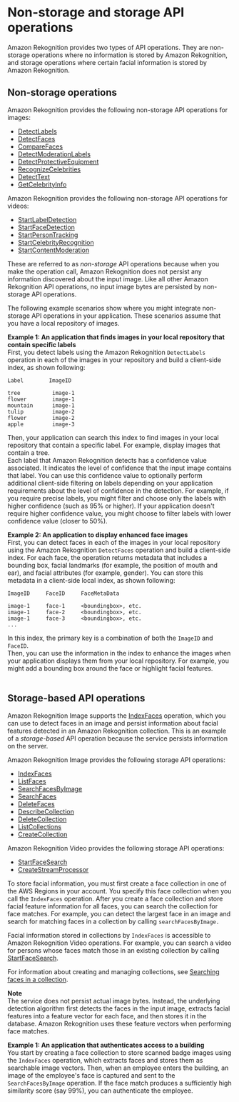 # Non\-storage and storage API operations<a name="how-it-works-storage-non-storage"></a>

Amazon Rekognition provides two types of API operations\. They are non\-storage operations where no information is stored by Amazon Rekognition, and storage operations where certain facial information is stored by Amazon Rekognition\. 

## Non\-storage operations<a name="how-it-works-non-storage"></a>

Amazon Rekognition provides the following non\-storage API operations for images:
+ [DetectLabels](https://docs.aws.amazon.com/rekognition/latest/APIReference/API_DetectLabels.html)
+ [DetectFaces](https://docs.aws.amazon.com/rekognition/latest/APIReference/API_DetectFaces.html) 
+ [CompareFaces](https://docs.aws.amazon.com/rekognition/latest/APIReference/API_CompareFaces.html) 
+ [DetectModerationLabels](https://docs.aws.amazon.com/rekognition/latest/APIReference/API_DetectModerationLabels.html) 
+ [DetectProtectiveEquipment](https://docs.aws.amazon.com/rekognition/latest/APIReference/API_DetectProtectiveEquipment.html) 
+ [RecognizeCelebrities](https://docs.aws.amazon.com/rekognition/latest/APIReference/API_RecognizeCelebrities.html) 
+ [DetectText](https://docs.aws.amazon.com/rekognition/latest/APIReference/API_DetectText.html) 
+ [GetCelebrityInfo](https://docs.aws.amazon.com/rekognition/latest/APIReference/API_GetCelebrityInfo.html) 

Amazon Rekognition provides the following non\-storage API operations for videos:
+ [StartLabelDetection](https://docs.aws.amazon.com/rekognition/latest/APIReference/API_StartlabelDetection.html) 
+ [StartFaceDetection](https://docs.aws.amazon.com/rekognition/latest/APIReference/API_StartFaceDetection.html) 
+ [StartPersonTracking](https://docs.aws.amazon.com/rekognition/latest/APIReference/API_StartPersonTracking.html)
+ [StartCelebrityRecognition](https://docs.aws.amazon.com/rekognition/latest/APIReference/API_StartCelebrityRecognition.html)
+ [StartContentModeration](https://docs.aws.amazon.com/rekognition/latest/APIReference/API_StartContentModeration.html)

These are referred to as *non\-storage* API operations because when you make the operation call, Amazon Rekognition does not persist any information discovered about the input image\. Like all other Amazon Rekognition API operations, no input image bytes are persisted by non\-storage API operations\. 

The following example scenarios show where you might integrate non\-storage API operations in your application\. These scenarios assume that you have a local repository of images\.

**Example 1: An application that finds images in your local repository that contain specific labels**  
First, you detect labels using the Amazon Rekognition `DetectLabels` operation in each of the images in your repository and build a client\-side index, as shown following:  

```
Label        ImageID

tree          image-1
flower        image-1
mountain      image-1
tulip         image-2
flower        image-2
apple         image-3
```
Then, your application can search this index to find images in your local repository that contain a specific label\. For example, display images that contain a tree\.  
Each label that Amazon Rekognition detects has a confidence value associated\. It indicates the level of confidence that the input image contains that label\. You can use this confidence value to optionally perform additional client\-side filtering on labels depending on your application requirements about the level of confidence in the detection\. For example, if you require precise labels, you might filter and choose only the labels with higher confidence \(such as 95% or higher\)\. If your application doesn't require higher confidence value, you might choose to filter labels with lower confidence value \(closer to 50%\)\.

**Example 2: An application to display enhanced face images**  
First, you can detect faces in each of the images in your local repository using the Amazon Rekognition `DetectFaces` operation and build a client\-side index\. For each face, the operation returns metadata that includes a bounding box, facial landmarks \(for example, the position of mouth and ear\), and facial attributes \(for example, gender\)\. You can store this metadata in a client\-side local index, as shown following:  

```
ImageID     FaceID     FaceMetaData

image-1     face-1     <boundingbox>, etc.
image-1     face-2     <boundingbox>, etc.
image-1     face-3     <boundingbox>, etc.
...
```
In this index, the primary key is a combination of both the `ImageID` and `FaceID`\.  
Then, you can use the information in the index to enhance the images when your application displays them from your local repository\. For example, you might add a bounding box around the face or highlight facial features\.  
 

## Storage\-based API operations<a name="how-it-works-storage-based"></a>

Amazon Rekognition Image supports the [IndexFaces](https://docs.aws.amazon.com/rekognition/latest/APIReference/API_IndexFaces.html) operation, which you can use to detect faces in an image and persist information about facial features detected in an Amazon Rekognition collection\. This is an example of a *storage\-based* API operation because the service persists information on the server\. 

Amazon Rekognition Image provides the following storage API operations:
+ [IndexFaces](https://docs.aws.amazon.com/rekognition/latest/APIReference/API_IndexFaces.html)
+ [ListFaces](https://docs.aws.amazon.com/rekognition/latest/APIReference/API_ListFaces.html) 
+ [SearchFacesByImage](https://docs.aws.amazon.com/rekognition/latest/APIReference/API_SearchFacesByImage.html) 
+ [SearchFaces](https://docs.aws.amazon.com/rekognition/latest/APIReference/API_SearchFaces.html) 
+ [DeleteFaces](https://docs.aws.amazon.com/rekognition/latest/APIReference/API_DeleteFaces.html) 
+ [DescribeCollection](https://docs.aws.amazon.com/rekognition/latest/APIReference/API_DescribeCollection.html) 
+ [DeleteCollection](https://docs.aws.amazon.com/rekognition/latest/APIReference/API_DeleteCollection.html)
+ [ListCollections](https://docs.aws.amazon.com/rekognition/latest/APIReference/API_ListCollections.html)
+ [CreateCollection](https://docs.aws.amazon.com/rekognition/latest/APIReference/API_CreateCollection.html) 

Amazon Rekognition Video provides the following storage API operations:
+ [StartFaceSearch](https://docs.aws.amazon.com/rekognition/latest/APIReference/API_StartFaceSearch.html) 
+ [CreateStreamProcessor](https://docs.aws.amazon.com/rekognition/latest/APIReference/API_CreateStreamProcessor.html)

To store facial information, you must first create a face collection in one of the AWS Regions in your account\. You specify this face collection when you call the `IndexFaces` operation\. After you create a face collection and store facial feature information for all faces, you can search the collection for face matches\. For example, you can detect the largest face in an image and search for matching faces in a collection by calling `searchFacesByImage.`

Facial information stored in collections by `IndexFaces` is accessible to Amazon Rekognition Video operations\. For example, you can search a video for persons whose faces match those in an existing collection by calling [StartFaceSearch](https://docs.aws.amazon.com/rekognition/latest/APIReference/API_StartFaceSearch.html)\.

For information about creating and managing collections, see [Searching faces in a collection](collections.md)\.

**Note**  
The service does not persist actual image bytes\. Instead, the underlying detection algorithm first detects the faces in the input image, extracts facial features into a feature vector for each face, and then stores it in the database\. Amazon Rekognition uses these feature vectors when performing face matches\.

**Example 1: An application that authenticates access to a building**  
You start by creating a face collection to store scanned badge images using the `IndexFaces` operation, which extracts faces and stores them as searchable image vectors\. Then, when an employee enters the building, an image of the employee's face is captured and sent to the `SearchFacesByImage` operation\. If the face match produces a sufficiently high similarity score \(say 99%\), you can authenticate the employee\.